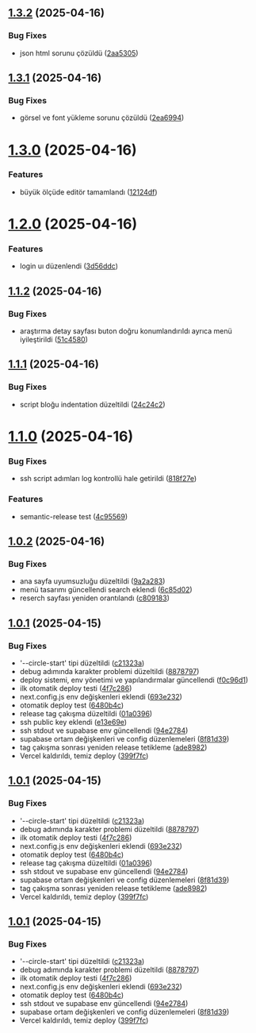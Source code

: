 ## [1.3.2](https://github.com/vacidtaha/tahavacid.com/compare/v1.3.1...v1.3.2) (2025-04-16)


### Bug Fixes

* json html sorunu çözüldü ([2aa5305](https://github.com/vacidtaha/tahavacid.com/commit/2aa53056cf2b17f2c3f85c6bc2a9cc3a88ddffc7))

## [1.3.1](https://github.com/vacidtaha/tahavacid.com/compare/v1.3.0...v1.3.1) (2025-04-16)


### Bug Fixes

* görsel ve font yükleme sorunu çözüldü ([2ea6994](https://github.com/vacidtaha/tahavacid.com/commit/2ea6994c5e9afd9e5d7f615892a99965d3699ce8))

# [1.3.0](https://github.com/vacidtaha/tahavacid.com/compare/v1.2.0...v1.3.0) (2025-04-16)


### Features

* büyük ölçüde editör tamamlandı ([12124df](https://github.com/vacidtaha/tahavacid.com/commit/12124df62a19780e0ec4842ddcb003ef1e5fce6b))

# [1.2.0](https://github.com/vacidtaha/tahavacid.com/compare/v1.1.2...v1.2.0) (2025-04-16)


### Features

* login uı düzenlendi ([3d56ddc](https://github.com/vacidtaha/tahavacid.com/commit/3d56ddc70d721b7947f0109cfa231f7ad9e6deb1))

## [1.1.2](https://github.com/vacidtaha/tahavacid.com/compare/v1.1.1...v1.1.2) (2025-04-16)


### Bug Fixes

* araştırma detay sayfası buton doğru konumlandırıldı ayrıca menü iyileştirildi ([51c4580](https://github.com/vacidtaha/tahavacid.com/commit/51c45806a998b1ecc34c6e2b00a3026fdfde5d9b))

## [1.1.1](https://github.com/vacidtaha/tahavacid.com/compare/v1.1.0...v1.1.1) (2025-04-16)


### Bug Fixes

* script bloğu indentation düzeltildi ([24c24c2](https://github.com/vacidtaha/tahavacid.com/commit/24c24c22c72279685c3c78b7f7584e09b2272704))

# [1.1.0](https://github.com/vacidtaha/tahavacid.com/compare/v1.0.2...v1.1.0) (2025-04-16)


### Bug Fixes

* ssh script adımları log kontrollü hale getirildi ([818f27e](https://github.com/vacidtaha/tahavacid.com/commit/818f27ef48fc3942fb5217fa890967a73739810e))


### Features

* semantic-release test ([4c95569](https://github.com/vacidtaha/tahavacid.com/commit/4c9556977d0a264038ee21d95812009fa4de9977))

## [1.0.2](https://github.com/vacidtaha/tahavacid.com/compare/v1.0.1...v1.0.2) (2025-04-16)


### Bug Fixes

* ana sayfa uyumsuzluğu düzeltildi ([9a2a283](https://github.com/vacidtaha/tahavacid.com/commit/9a2a2831893108fcbc77c13a0ac7683ba2f01a74))
* menü tasarımı güncellendi search eklendi ([6c85d02](https://github.com/vacidtaha/tahavacid.com/commit/6c85d026128225940aebccacb9a0856ff5a37815))
* reserch sayfası yeniden orantılandı ([c809183](https://github.com/vacidtaha/tahavacid.com/commit/c809183b10bf05560aca6a34791f9d2c7cc503a9))

## [1.0.1](https://github.com/vacidtaha/tahavacid.com/compare/v1.0.0...v1.0.1) (2025-04-15)


### Bug Fixes

* '--circle-start' tipi düzeltildi ([c21323a](https://github.com/vacidtaha/tahavacid.com/commit/c21323ab90a5d3e2de6233b44fc03fa18fbcead1))
* debug adımında karakter problemi düzeltildi ([8878797](https://github.com/vacidtaha/tahavacid.com/commit/8878797e03241c5403eeae300f2eea459aad2756))
* deploy sistemi, env yönetimi ve yapılandırmalar güncellendi ([f0c96d1](https://github.com/vacidtaha/tahavacid.com/commit/f0c96d16faa30cffb5cad6c8daf039e76197d156))
* ilk otomatik deploy testi ([4f7c286](https://github.com/vacidtaha/tahavacid.com/commit/4f7c2864d30bb306bbf7cb70e8ea19eff46c60ba))
* next.config.js env değişkenleri eklendi ([693e232](https://github.com/vacidtaha/tahavacid.com/commit/693e232f24844a2c9f3805956538aa7ccd3b064c))
* otomatik deploy test ([6480b4c](https://github.com/vacidtaha/tahavacid.com/commit/6480b4cd21ef2ba5ab5ee188a65cba9fe9704211))
* release tag çakışma düzeltildi ([01a0396](https://github.com/vacidtaha/tahavacid.com/commit/01a0396645bb2c171ca49b46f64f7b63037c7d43))
* ssh public key eklendi ([e13e69e](https://github.com/vacidtaha/tahavacid.com/commit/e13e69ea964627d13fa930e0773f1b45587bc64f))
* ssh stdout ve supabase env güncellendi ([94e2784](https://github.com/vacidtaha/tahavacid.com/commit/94e2784d2108033b6e6e410ed36aa73d96abec47))
* supabase ortam değişkenleri ve config düzenlemeleri ([8f81d39](https://github.com/vacidtaha/tahavacid.com/commit/8f81d39e80420645d12ef785b0835f4a628fa894))
* tag çakışma sonrası yeniden release tetikleme ([ade8982](https://github.com/vacidtaha/tahavacid.com/commit/ade898292d09fce9c5685aa926c84ba920fe375f))
* Vercel kaldırıldı, temiz deploy ([399f7fc](https://github.com/vacidtaha/tahavacid.com/commit/399f7fc852675a76eb0b1ef1b665685d000d127d))

## [1.0.1](https://github.com/vacidtaha/tahavacid.com/compare/v1.0.0...v1.0.1) (2025-04-15)


### Bug Fixes

* '--circle-start' tipi düzeltildi ([c21323a](https://github.com/vacidtaha/tahavacid.com/commit/c21323ab90a5d3e2de6233b44fc03fa18fbcead1))
* debug adımında karakter problemi düzeltildi ([8878797](https://github.com/vacidtaha/tahavacid.com/commit/8878797e03241c5403eeae300f2eea459aad2756))
* ilk otomatik deploy testi ([4f7c286](https://github.com/vacidtaha/tahavacid.com/commit/4f7c2864d30bb306bbf7cb70e8ea19eff46c60ba))
* next.config.js env değişkenleri eklendi ([693e232](https://github.com/vacidtaha/tahavacid.com/commit/693e232f24844a2c9f3805956538aa7ccd3b064c))
* otomatik deploy test ([6480b4c](https://github.com/vacidtaha/tahavacid.com/commit/6480b4cd21ef2ba5ab5ee188a65cba9fe9704211))
* release tag çakışma düzeltildi ([01a0396](https://github.com/vacidtaha/tahavacid.com/commit/01a0396645bb2c171ca49b46f64f7b63037c7d43))
* ssh stdout ve supabase env güncellendi ([94e2784](https://github.com/vacidtaha/tahavacid.com/commit/94e2784d2108033b6e6e410ed36aa73d96abec47))
* supabase ortam değişkenleri ve config düzenlemeleri ([8f81d39](https://github.com/vacidtaha/tahavacid.com/commit/8f81d39e80420645d12ef785b0835f4a628fa894))
* tag çakışma sonrası yeniden release tetikleme ([ade8982](https://github.com/vacidtaha/tahavacid.com/commit/ade898292d09fce9c5685aa926c84ba920fe375f))
* Vercel kaldırıldı, temiz deploy ([399f7fc](https://github.com/vacidtaha/tahavacid.com/commit/399f7fc852675a76eb0b1ef1b665685d000d127d))

## [1.0.1](https://github.com/vacidtaha/tahavacid.com/compare/v1.0.0...v1.0.1) (2025-04-15)


### Bug Fixes

* '--circle-start' tipi düzeltildi ([c21323a](https://github.com/vacidtaha/tahavacid.com/commit/c21323ab90a5d3e2de6233b44fc03fa18fbcead1))
* debug adımında karakter problemi düzeltildi ([8878797](https://github.com/vacidtaha/tahavacid.com/commit/8878797e03241c5403eeae300f2eea459aad2756))
* ilk otomatik deploy testi ([4f7c286](https://github.com/vacidtaha/tahavacid.com/commit/4f7c2864d30bb306bbf7cb70e8ea19eff46c60ba))
* next.config.js env değişkenleri eklendi ([693e232](https://github.com/vacidtaha/tahavacid.com/commit/693e232f24844a2c9f3805956538aa7ccd3b064c))
* otomatik deploy test ([6480b4c](https://github.com/vacidtaha/tahavacid.com/commit/6480b4cd21ef2ba5ab5ee188a65cba9fe9704211))
* ssh stdout ve supabase env güncellendi ([94e2784](https://github.com/vacidtaha/tahavacid.com/commit/94e2784d2108033b6e6e410ed36aa73d96abec47))
* supabase ortam değişkenleri ve config düzenlemeleri ([8f81d39](https://github.com/vacidtaha/tahavacid.com/commit/8f81d39e80420645d12ef785b0835f4a628fa894))
* Vercel kaldırıldı, temiz deploy ([399f7fc](https://github.com/vacidtaha/tahavacid.com/commit/399f7fc852675a76eb0b1ef1b665685d000d127d))
